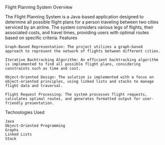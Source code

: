 Flight Planning System
Overview

The Flight Planning System is a Java-based application designed to determine all possible flight plans for a person traveling between two cities serviced by an airline. The system considers various legs of flights, their associated costs, and travel times, providing users with optimal routes based on specific criteria.
Features

    Graph-Based Representation: The project utilizes a graph-based approach to represent the network of flights between different cities.

    Iterative Backtracking Algorithm: An efficient backtracking algorithm is implemented to find all possible flight plans, considering constraints such as time and cost.

    Object-Oriented Design: The solution is implemented with a focus on object-oriented principles, using linked lists and stacks to manage flight data and traversal.

    Flight Request Processing: The system processes flight requests, calculates optimal routes, and generates formatted output for user-friendly presentation.

Technologies Used

    Java
    Object-Oriented Programming
    Graphs
    Linked Lists
    Stack
